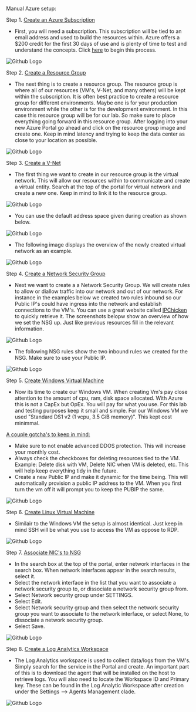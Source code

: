 Manual Azure setup: 

Step 1. [Create an Azure Subscription](https://azure.microsoft.com/en-us/free/) 

- First, you will need a subscription. This subscription will be tied to an email address and used to build the resources within. Azure offers a $200 credit for the first 30 days of use and is plenty of time to test and understand the concepts. Click [here](https://azure.microsoft.com/en-us/free/) to begin this process.

![Github Logo](/Screenshots/Azure_free.PNG)

Step 2. [Create a Resource Group](https://docs.microsoft.com/en-us/azure/azure-resource-manager/management/manage-resource-groups-portal) 

- The next thing is to create a resource group. The resource group is where all of our resources (VM's, V-Net, and many others) will be kept within the subscription. It is often best practice to create a resource group for different environments. Maybe one is for your production environment while the other is for the development environment. In this case this resource group will be for our lab. So make sure to place everything going forward in this resource group. After logging into your new Azure Portal go ahead and click on the resource group image and create one. Keep in mind latency and trying to keep the data center as close to your location as possible. 

![Github Logo](/Screenshots/resource.PNG)

Step 3. [Create a V-Net](https://docs.microsoft.com/en-us/azure/virtual-network/quick-create-portal) 

- The first thing we want to create in our resource group is the virtual network. This will allow our resources within to communicate and create a virtual entity. Search at the top of the portal for virtual network and create a new one. Keep in mind to link it to the resource group. 

![Github Logo](/Screenshots/VNET_Create.PNG)

- You can use the default address space given during creation as shown below.

![Github Logo](/Screenshots/VNET_IP.PNG)

- The following image displays the overview of the newly created virtual network as an example.

![Github Logo](/Screenshots/VNET_Overview.PNG)

Step 4. [Create a Network Security Group](https://docs.microsoft.com/en-us/azure/virtual-network/tutorial-filter-network-traffic) 

- Next we want to create a a Network Security Group. We will create rules to allow or diallow traffic into our network and out of our network. For instance in the examples below we created two rules inbound so our Public IP's could have ingress into the network and establish connections to the VM's. You can use a great website called [IPChicken](https://ipchicken.com/) to quickly retrieve it. The screenshots belopw show an overview of how we set the NSG up. Just like previous resources fill in the relevant information. 

![Github Logo](/Screenshots/NSG_Create.PNG)

- The following NSG rules show the two inbound rules we created for the NSG. Make sure to use your Public IP. 

![Github Logo](/Screenshots/NSG_Rules.PNG)

Step 5. [Create Windows Virtual Machine](https://docs.microsoft.com/en-us/azure/virtual-machines/windows/quick-create-portal) 

- Now its time to create our Windows VM. When creating Vm's pay close attention to the amount of cpu, ram, disk space allocated. With Azure this is not a CapEx but OpEx. You will pay for what you use. For this lab and testing purposes keep it small and simple. For our Windows VM we used "Standard DS1 v2 (1 vcpu, 3.5 GiB memory)". This kept cost minimmal. 

<ins>A couple gotcha's to keep in mind:</ins> 
- Make sure to not enable advanced DDOS protection. This will increase your monthly cost. 
- Always check the checkboxes for deleting resources tied to the VM. Example: Delete disk with VM, Delete NIC when VM is deleted, etc. This will help keep everything tidy in the future. 
- Create a new Public IP and make it dynamic for the time being. This will automatically provision a public IP address to the VM. When you first turn the vm off it will prompt you to keep the PUBIP the same.

![Github Logo](/Screenshots/Windows_Overview.PNG)

Step 6. [Create Linux Virtual Machine](https://docs.microsoft.com/en-us/azure/virtual-machines/linux/quick-create-portal)

- Similair to the Windows VM the setup is almost identical. Just keep in mind SSH will be what you use to access the VM as oppose to RDP. 

![Github Logo](/Screenshots/Ubuntu_Overview.PNG)

Step 7. [Associate NIC's to NSG](https://docs.microsoft.com/en-us/azure/virtual-network/virtual-network-network-interface)

- In the search box at the top of the portal, enter network interfaces in the search box. When network interfaces appear in the search results, select it.
- Select the network interface in the list that you want to associate a network security group to, or dissociate a network security group from.
- Select Network security group under SETTINGS.
- Select Edit.
- Select Network security group and then select the network security group you want to associate to the network interface, or select None, to dissociate a network   security group.
- Select Save.

![Github Logo](/Screenshots/NSG_NIC.PNG)

Step 8. [Create a Log Analytics Workspace](https://docs.microsoft.com/en-us/azure/azure-monitor/logs/quick-create-workspace)

- The Log Analytics workspace is used to collect data/logs from the VM's. Simply search for the service in the Portal and create. An important part of this is to download the agent that will be installed on the host to retrieve logs. You will also need to locate the Workspace ID and Primary key. These can be found in the Log Analytic Workspace after creation under the Settings --> Agents Management clade. 

![Github Logo](/Screenshots/LogAnalytics_Create.PNG)
